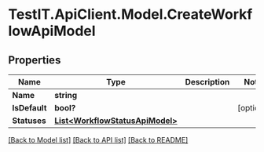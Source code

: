 # TestIT.ApiClient.Model.CreateWorkflowApiModel

## Properties

Name | Type | Description | Notes
------------ | ------------- | ------------- | -------------
**Name** | **string** |  | 
**IsDefault** | **bool?** |  | [optional] 
**Statuses** | [**List&lt;WorkflowStatusApiModel&gt;**](WorkflowStatusApiModel.md) |  | 

[[Back to Model list]](../README.md#documentation-for-models) [[Back to API list]](../README.md#documentation-for-api-endpoints) [[Back to README]](../README.md)


